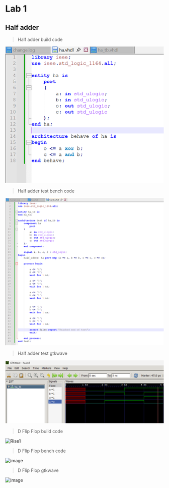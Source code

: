 # Lab 1 
## Half adder   

>Half adder build code

![Owusu Samuel Kwaku](half_adder_build.png) 

>Half adder test bench code  

![Owusu Samuel Kwaku](half_adder_test.png) 

>Half adder test gtkwave 

![Owusu Samuel Kwaku](half_adder_gtk.png) 


>D Flip Flop build code

<img width="415" alt="Rise1" src="https://github.com/user-attachments/assets/bd34f1f4-8690-4bed-90e4-f1dc6ec5086a" />

>D Flip Flop bench code

<img width="484" alt="image" src="https://github.com/user-attachments/assets/4fc20de2-1b89-4b1b-9dcb-186bcf2c50e3" />

>D Flip Flop gtkwave

<img width="744" alt="image" src="https://github.com/user-attachments/assets/a0e99be2-84f4-494c-9a3f-ff94a73b5f34" />
